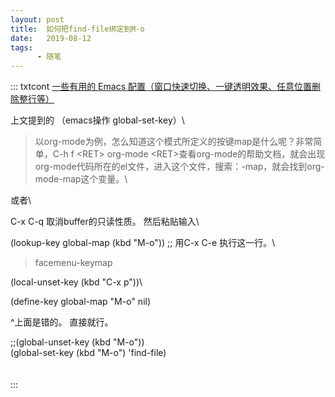 ```yaml
---
layout: post
title:  如何把find-file绑定到M-o
date:   2019-08-12
tags:
      - 随笔
---
```

::: txtcont
[一些有用的 Emacs
配置（窗口快速切换、一键透明效果、任意位置删除整行等）](https://www.cnblogs.com/yjie/p/4059145.html)   

上文提到的 （emacs操作 global-set-key）\

> 以org-mode为例，怎么知道这个模式所定义的按键map是什么呢？非常简单，C-h
> f \<RET> org-mode
> \<RET>查看org-mode的帮助文档，就会出现org-mode代码所在的el文件，进入这个文件，搜索：-map，就会找到org-mode-map这个变量。\

或者\

C-x C-q 取消buffer的只读性质。 然后粘贴输入\

(lookup-key global-map (kbd \"M-o\")) ;; 用C-x C-e 执行这一行。\

> facemenu-keymap

(local-unset-key (kbd \"C-x p\"))\

(define-key global-map \"M-o\" nil)

\^上面是错的。 直接就行。

;;(global-unset-key (kbd \"M-o\"))\
(global-set-key (kbd \"M-o\") \'find-file)\
\
\
:::
